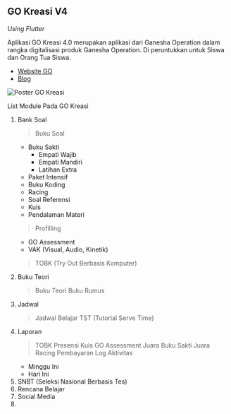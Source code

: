 ## GO Kreasi V4
_Using Flutter_

Aplikasi GO Kreasi 4.0 merupakan aplikasi dari Ganesha Operation dalam rangka digitalisasi produk Ganesha Operation. Di peruntukkan untuk Siswa dan Orang Tua Siswa.

- [Website GO](https://ganeshaoperation.com/)
- [Blog](https://blog.ganeshaoperation.com/)

![Poster GO Kreasi](presentation.png)

List Module Pada GO Kreasi
1. Bank Soal
   > Buku Soal
      - Buku Sakti
        - Empati Wajib
        - Empati Mandiri
        - Latihan Extra
      - Paket Intensif
      - Buku Koding
      - Racing
      - Soal Referensi
      - Kuis
      - Pendalaman Materi
   > Profilling
      - GO Assessment
      - VAK (Visual, Audio, Kinetik)
   > TOBK (Try Out Berbasis Komputer)
2. Buku Teori
   > Buku Teori
   > Buku Rumus
3. Jadwal
   > Jadwal Belajar
   > TST (Tutorial Serve Time)
4. Laporan
   > TOBK
   > Presensi
   > Kuis
   > GO Assessment
   > Juara Buku Sakti
   > Juara Racing
   > Pembayaran
   > Log Aktivitas
      - Minggu Ini
      - Hari Ini
5. SNBT (Seleksi Nasional Berbasis Tes)
6. Rencana Belajar
7. Social Media
8. 
